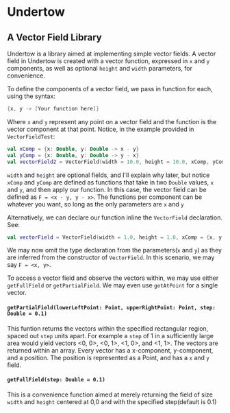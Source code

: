 # Undertow
## A Vector Field Library
Undertow is a library aimed at implementing simple vector fields. A vector field in Undertow is created with a vector function, expressed in `x` and `y` components, as well as optional `height` and `width` parameters, for convenience.

To define the components of a vector field, we pass in function for each, using the syntax:
```kotlin
{x, y -> [Your function here]}
```
Where `x` and  `y` represent any point on a vector field and the function is the vector component at that point. Notice, in the example provided in `VectorFieldTest`:
```kotlin
val xComp = {x: Double, y: Double -> x - y}
val yComp = {x: Double, y: Double -> y - x}
val vectorField2 = VectorField(width = 10.0, height = 10.0, xComp, yComp)
```

`width` and `height` are optional fields, and I'll explain why later, but notice `xComp` and `yComp` are defined as functions that take in two `Double` values, `x` and `y`, and then apply our function. In this case, the vector field can be defined as `F = <x - y, y - x>`. The functions per component can be whatever you want, so long as the only parameters are `x` and `y`

Alternatively, we can declare our function inline the `VectorField` declaration. See:
```kotlin
val vectorField = VectorField(width = 1.0, height = 1.0, xComp = {x, y -> x}, yComp = {x, y -> y})
```
We may now omit the type declaration from the parameters(`x` and `y`) as they are inferred from the constructor of `VectorField`. In this scenario, we may say `F = <x, y>`.

To access a vector field and observe the vectors within, we may use either `getFullField` or `getPartialField`. We may even use `getAtPoint` for a single vector.

#### `getPartialField(lowerLeftPoint: Point, upperRightPoint: Point, step: Double = 0.1)`
This funtion returns the vectors within the specified rectangular region, spaced out `step` units apart. For example a `step` of 1 in a sufficiently large area would yield vectors <0, 0>, <0, 1>, <1, 0>, and <1, 1>. The vectors are returned within an array. Every vector has a x-component, y-component, and a position. The position is represented as a Point, and has a `x` and `y` field.

#### `getFullField(step: Double = 0.1)`
This is a convenience function aimed at merely returning the field of size `width` and `height` centered at 0,0 and with the specified step(default is 0.1) 
